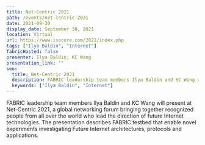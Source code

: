 ```yaml
---
title: Net-Centric 2021
path: /events/net-centric-2021
date: 2021-09-30
display_date: September 30, 2021
location: Virtual
url: https://www.isocore.com/2021/index.php
tags: ["Ilya Baldin", "Internet"]
fabricHosted: false
presenter: Ilya Baldin; KC Wang
presentation_link: ""
seo:
  title: Net-Centric 2021
  description: FABRIC leadership team members Ilya Baldin and KC Wang will present at Net-Centric 2021, a global networking forum bringing together recognized people from all over the world who lead the direction of future Internet technologies. The presentation describes FABRIC testbed that enable novel experiments investigating Future Internet architectures, protocols and applications.
  keywords: ["Ilya Baldin", "Internet"]
---
```


FABRIC leadership team members Ilya Baldin and KC Wang will present at Net-Centric 2021, a global networking forum bringing together recognized people from all over the world who lead the direction of future Internet technologies. The presentation describes FABRIC testbed that enable novel experiments investigating Future Internet architectures, protocols and applications.
